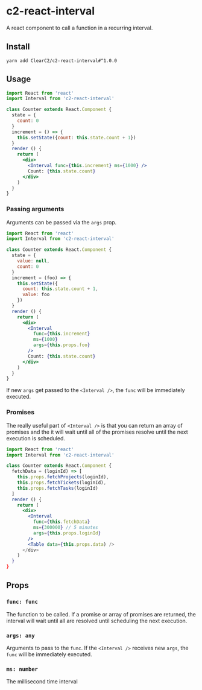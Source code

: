 # c2-react-interval

A react component to call a function in a recurring interval.

## Install

```
yarn add ClearC2/c2-react-interval#^1.0.0
```

## Usage

```jsx
import React from 'react'
import Interval from 'c2-react-interval'

class Counter extends React.Component {
  state = {
    count: 0
  }
  increment = () => {
    this.setState({count: this.state.count + 1})
  }
  render () {
    return (
      <div>
        <Interval func={this.increment} ms={1000} />
        Count: {this.state.count}
      </div>
    )
  }
}
```

### Passing arguments

Arguments can be passed via the `args` prop.

```jsx
import React from 'react'
import Interval from 'c2-react-interval'

class Counter extends React.Component {
  state = {
    value: null,
    count: 0
  }
  increment = (foo) => {
    this.setState({
      count: this.state.count + 1,
      value: foo
    })
  }
  render () {
    return (
      <div>
        <Interval
          func={this.increment}
          ms={1000}
          args={this.props.foo}
        />
        Count: {this.state.count}
      </div>
    )
  }
}
```

If new `args` get passed to the `<Interval />`, the `func` will be immediately executed.

### Promises

The really useful part of `<Interval />` is that you can return an array of promises and the it will wait until all of the promises
resolve until the next execution is scheduled.

```jsx
import React from 'react'
import Interval from 'c2-react-interval'

class Counter extends React.Component {
  fetchData = (loginId) => [
    this.props.fetchProjects(loginId),
    this.props.fetchTickets(loginId),
    this.props.fetchTasks(loginId)
  ]
  render () {
    return (
      <div>
        <Interval
          func={this.fetchData}
          ms={300000} // 5 minutes
          args={this.props.loginId}
        />
        <Table data={this.props.data) />
      </div>
    )
  }
}
```

## Props

### `func: func`
The function to be called. If a promise or array of promises are returned, the interval will wait until all are resolved until
scheduling the next execution.

### `args: any`
Arguments to pass to the `func`. If the `<Interval />` receives new `args`, the `func` will be immediately executed.

### `ms: number`
The millisecond time interval